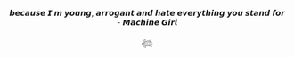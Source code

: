 
  
<p align="center"> 𝙗𝙚𝙘𝙖𝙪𝙨𝙚 𝙄'𝙢 𝙮𝙤𝙪𝙣𝙜, 𝙖𝙧𝙧𝙤𝙜𝙖𝙣𝙩 𝙖𝙣𝙙 𝙝𝙖𝙩𝙚 𝙚𝙫𝙚𝙧𝙮𝙩𝙝𝙞𝙣𝙜 𝙮𝙤𝙪 𝙨𝙩𝙖𝙣𝙙 𝙛𝙤𝙧 - 𝙈𝙖𝙘𝙝𝙞𝙣𝙚 𝙂𝙞𝙧𝙡  </p>


<p align="center"> 𓆉 </p>
  

